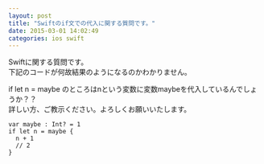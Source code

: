 ```yaml
---
layout: post
title: "Swiftのif文での代入に関する質問です。"
date: 2015-03-01 14:02:49
categories: ios swift
---
```

<p>Swiftに関する質問です。<br>
下記のコードが何故結果のようになるのかわかりません。</p>

<p>if let n = maybe のところはnという変数に変数maybeを代入しているんでしょうか？？<br>
詳しい方、ご教示ください。よろしくお願いいたします。</p>

<pre><code>var maybe : Int? = 1
if let n = maybe {
  n + 1
  // 2
}
</code></pre>
